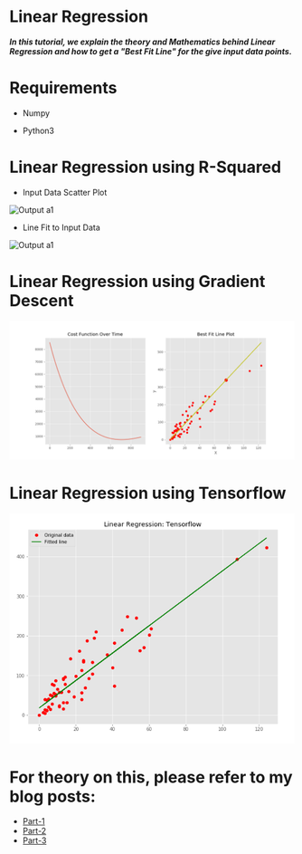 # Linear Regression


***In this tutorial, we explain the theory and Mathematics behind Linear Regression and how to get a "Best Fit Line" for the give input data points.***

# Requirements

* Numpy

* Python3


# Linear Regression using R-Squared

* Input Data Scatter Plot

![Output a1](ScatterPlot.png?raw=true "Output a1")



* Line Fit to Input Data

![Output a1](FitLine.png?raw=true "Output a1")



# Linear Regression using Gradient Descent

![Output a1](LRGradientDescent.png?raw=true "Output a1")


# Linear Regression using Tensorflow

![Output a1](lrtf.png?raw=true "Output a1")

# For theory on this, please refer to my blog posts:
* [Part-1](https://anujdutt9.github.io/ML_LinearRegression.html)
* [Part-2](https://anujdutt9.github.io/ML_GradientDescent.html)
* [Part-3](https://anujdutt9.github.io/ML_LinearRegressionCode.html)
